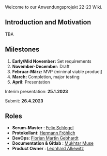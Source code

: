 Welcome to our Anwendungsprojekt 22-23 Wiki.

## Introduction and Motivation
TBA

## Milestones 
 1. **Early/Mid November:** Set requirements
 2. **November-December:** Draft
 3. **Februar-März:** MVP (minimal viable product)
 4. **March:** Completion, major testing
 5. **April:** Presentation 
 
Interim presentation: **25.1.2023**

Submit: **26.4.2023**

## Roles 
- **Scrum-Master** : [Felix Schlegel](@npz16)
- **Protokollant**: [Hermann Fröhlich](@xhw97)
- **DevOps**: [Florian Martin Gebhardt](@nck73)
- **Documentation & Gitlab** : [Mukhtar Muse](@tca87)
- **Product Owner** : [Leonhard Alkewitz](@kjy97)